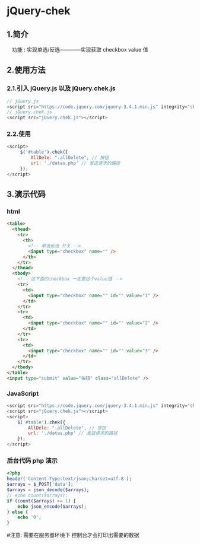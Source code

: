 # jQuery-chek

## 1.简介

&emsp;功能&nbsp;: 实现单选/反选————实现获取 checkbox value 值

## 2.使用方法

### 2.1.引入 jQuery.js 以及 jQuery.chek.js

```JavaScript
// jQuery.js
<script src="https://code.jquery.com/jquery-3.4.1.min.js" integrity="sha256-CSXorXvZcTkaix6Yvo6HppcZGetbYMGWSFlBw8HfCJo=" crossorigin="anonymous"></script>
// jQuery.chek.js
<script src="jQuery.chek.js"></script>
```

### 2.2.使用

```JavaScript
<script>
     $('#table').chek({
         AllDele: ".allDelete", // 按钮
         url: './datas.php' // 发送请求的路径
     });
</script>
```

## 3.演示代码

### html

```html
<table>
  <thead>
    <tr>
      <th>
        <!-- 单选反选 开关 -->
        <input type="checkbox" name="" />
      </th>
    </tr>
  </thead>
  <tbody>
    <!-- 这下面的checkbox 一定要给个value值 -->
    <tr>
      <td>
        <input type="checkbox" name="" id="" value="1" />
      </td>
    </tr>
    <tr>
      <td>
        <input type="checkbox" name="" id="" value="2" />
      </td>
    </tr>
    <tr>
      <td>
        <input type="checkbox" name="" id="" value="3" />
      </td>
    </tr>
  </tbody>
</table>
<input type="submit" value="按钮" class="allDelete" />
```

### JavaScript

```JavaScript
<script src="https://code.jquery.com/jquery-3.4.1.min.js" integrity="sha256-CSXorXvZcTkaix6Yvo6HppcZGetbYMGWSFlBw8HfCJo=" crossorigin="anonymous"></script>
<script src="jQuery.chek.js"></script>
<script>
    $('#table').chek({
        AllDele: ".allDelete", // 按钮
        url: './datas.php' // 发送请求的路径
    });
</script>
```

### 后台代码 php 演示

```php
<?php
header('Content-Type:text/json;charset=utf-8');
$arrays = $_POST['data'];
$arrays = json_decode($arrays);
// echo count($arrays);
if (count($arrays) >= 1) {
    echo json_encode($arrays);
} else {
    echo '0';
}
```

#注意: 需要在服务器环境下 控制台才会打印出需要的数据
